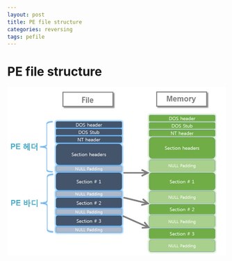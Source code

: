 ```yaml
---
layout: post
title: PE file structure
categories: reversing
tags: pefile
---
```

# PE file structure  
![pe](https://github.com/Luca388/Luca388.github.io/blob/main/273A1F495304DB1D2C.png?raw=true)

